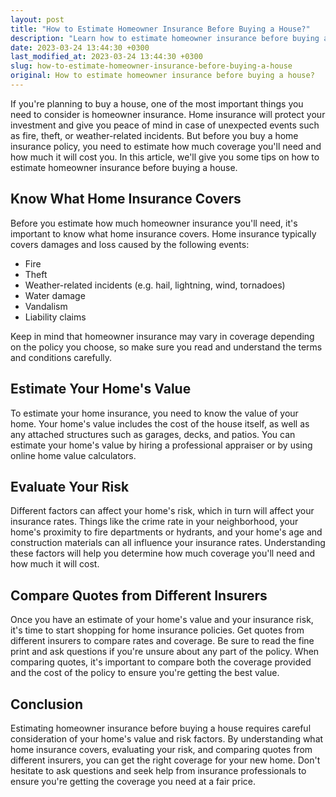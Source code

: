 ```yaml
---
layout: post
title: "How to Estimate Homeowner Insurance Before Buying a House?"
description: "Learn how to estimate homeowner insurance before buying a house and get the right coverage for your new home. Read on for tips and guidelines."
date: 2023-03-24 13:44:30 +0300
last_modified_at: 2023-03-24 13:44:30 +0300
slug: how-to-estimate-homeowner-insurance-before-buying-a-house
original: How to estimate homeowner insurance before buying a house?
---
```

If you're planning to buy a house, one of the most important things you need to consider is homeowner insurance. Home insurance will protect your investment and give you peace of mind in case of unexpected events such as fire, theft, or weather-related incidents. But before you buy a home insurance policy, you need to estimate how much coverage you'll need and how much it will cost you. In this article, we'll give you some tips on how to estimate homeowner insurance before buying a house.

## Know What Home Insurance Covers

Before you estimate how much homeowner insurance you'll need, it's important to know what home insurance covers. Home insurance typically covers damages and loss caused by the following events:

- Fire 
- Theft 
- Weather-related incidents (e.g. hail, lightning, wind, tornadoes) 
- Water damage 
- Vandalism 
- Liability claims 

Keep in mind that homeowner insurance may vary in coverage depending on the policy you choose, so make sure you read and understand the terms and conditions carefully.

## Estimate Your Home's Value

To estimate your home insurance, you need to know the value of your home. Your home's value includes the cost of the house itself, as well as any attached structures such as garages, decks, and patios. You can estimate your home's value by hiring a professional appraiser or by using online home value calculators.

## Evaluate Your Risk

Different factors can affect your home's risk, which in turn will affect your insurance rates. Things like the crime rate in your neighborhood, your home's proximity to fire departments or hydrants, and your home's age and construction materials can all influence your insurance rates. Understanding these factors will help you determine how much coverage you'll need and how much it will cost.

## Compare Quotes from Different Insurers

Once you have an estimate of your home's value and your insurance risk, it's time to start shopping for home insurance policies. Get quotes from different insurers to compare rates and coverage. Be sure to read the fine print and ask questions if you're unsure about any part of the policy. When comparing quotes, it's important to compare both the coverage provided and the cost of the policy to ensure you're getting the best value.

## Conclusion

Estimating homeowner insurance before buying a house requires careful consideration of your home's value and risk factors. By understanding what home insurance covers, evaluating your risk, and comparing quotes from different insurers, you can get the right coverage for your new home. Don't hesitate to ask questions and seek help from insurance professionals to ensure you're getting the coverage you need at a fair price.